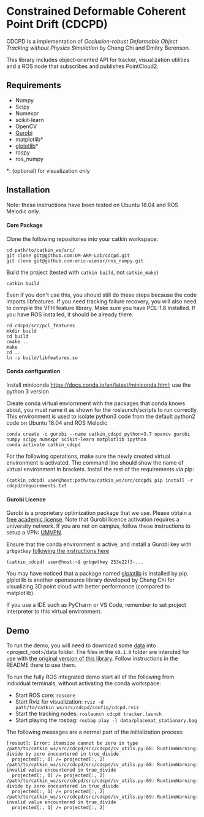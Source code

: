 Constrained Deformable Coherent Point Drift (CDCPD)
=============

CDCPD is a implementation of *Occlusion-robust Deformable Object Tracking without Physics Simulation*
by Cheng Chi and Dmitry Berenson.

This library includes object-oriented API for tracker, visualization utilities and a ROS node that subscribes 
and publishes PointCloud2.

Requirements
------------
  * Numpy
  * Scipy
  * Numexpr
  * scikit-learn
  * OpenCV
  * [Gurobi](https://www.gurobi.com/)
  * matplotlib\*
  * [glplotlib](https://github.com/cheng-chi/glplotlib)\*
  * rospy
  * ros_numpy
  
\*: (optional) for visualization only

Installation
------------

Note: these instructions have been tested on Ubuntu 18.04 and ROS Melodic only.

#### Core Package

Clone the following repositories into your catkin workspace:
```
cd path/to/catkin_ws/src/
git clone git@github.com:UM-ARM-Lab/cdcpd.git
git clone git@github.com:eric-wieser/ros_numpy.git
```
Build the project (tested with `catkin build`, not `catkin_make`)
```
catkin build
```

Even if you don't use this, you should still do these steps because the code imports libfeatures.
If you need tracking failure recovery, you will also need to compile the VFH feature library.
Make sure you have PCL-1.8 installed. If you have ROS installed, it should be already there.
```
cd cdcpd/src/pcl_features
mkdir build
cd build
cmake ..
make
cd ..
ln -s build/libfeatures.so
```

#### Conda configuration

Install miniconda https://docs.conda.io/en/latest/miniconda.html; use the python 3 version

Create conda virtual enviornment with the packages that conda knows about, you must name it as shown for the roslaunch/scripts to run correctly. This environment is used to isolate python3 code from the default python2 code on Ubuntu 18.04 and ROS Melodic
```
conda create -c gurobi --name catkin_cdcpd python=3.7 opencv gurobi numpy scipy numexpr scikit-learn matplotlib ipython
conda activate catkin_cdcpd
```

For the following operations, make sure the newly created virtual environment is activated. The command line should show the name of virtual environment in brackets.
Install the rest of the requirements via pip:
```
(catkin_cdcpd) user@host:path/to/catkin_ws/src/cdcpd$ pip install -r cdcpd/requirements.txt
```

#### Gurobi Licence

Gurobi is a proprietary optimization package that we use. Please obtain a [free academic license](https://www.gurobi.com/academia/academic-program-and-licenses).
Note that Gurobi licence activation requires a university network. If you are not on campus, follow these instructions to setup a VPN: [UMVPN](https://documentation.its.umich.edu/vpn/vpn-linux-vpn-instructions).

Ensure that the conda environment is active, and install a Gurobi key with `grbgetkey` [following the instructions here](https://www.gurobi.com/documentation/9.0/quickstart_mac/retrieving_a_free_academic.html)
```
(catkin_cdcpd) user@host:~$ grbgetkey 253e22f3-...
```


You may have noticed that a package named [glplotlib](https://github.com/cheng-chi/glplotlib) is installed by pip. glplotlib is another opensource library developed by Cheng Chi for visualizing 3D point cloud with better performance (compared to matplotlib).

If you use a IDE such as PyCharm or VS Code, remember to set project interpreter to this virtual environment.

Demo
------------
To run the demo, you will need to download some [data](https://drive.google.com/drive/folders/1QSmSOw0JvQl9xnbVnBNogk0OcNo0Rn4_?usp=sharing) into <project_root>/data folder.
The files in the `v0.1.0` folder are intended for use with [the original version of this library](https://github.com/UM-ARM-Lab/cdcpd/tree/v0.1.0). Follow instructions in the README there to use them.

To run the fully ROS integrated demo start all of the following from individual terminals, without activating the conda workspace:
* Start ROS core: `roscore`
* Start Rviz for visualization: `rviz -d path/to/catkin_ws/src/cdcpd/config/cdcpd.rviz`
* Start the tracking nodes: `roslaunch cdcpd tracker.launch`
* Start playing the rosbag: `rosbag play -l data/placemat_stationary.bag`

The following messages are a normal part of the initialization process:
```
[rosout]: Error: itemsize cannot be zero in type
/path/to/catkin_ws/src/cdcpd/src/cdcpd/cv_utils.py:68: RuntimeWarning: divide by zero encountered in true_divide
  projected[:, 0] /= projected[:, 2]
/path/to/catkin_ws/src/cdcpd/src/cdcpd/cv_utils.py:68: RuntimeWarning: invalid value encountered in true_divide
  projected[:, 0] /= projected[:, 2]
/path/to/catkin_ws/src/cdcpd/src/cdcpd/cv_utils.py:69: RuntimeWarning: divide by zero encountered in true_divide
  projected[:, 1] /= projected[:, 2]
/path/to/catkin_ws/src/cdcpd/src/cdcpd/cv_utils.py:69: RuntimeWarning: invalid value encountered in true_divide
  projected[:, 1] /= projected[:, 2]
  ```
